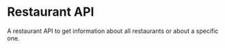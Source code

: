 # Restaurant API

A restaurant API to get information about all restaurants or about a specific one.
